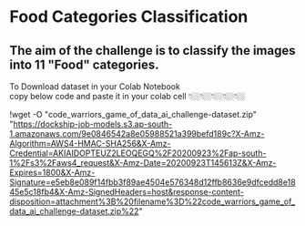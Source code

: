 # Food Categories Classification
## The aim of the challenge is to classify the images into 11 "Food" categories.

To Download dataset in your Colab Notebook             
copy below code and paste it in your colab cell 👇🏼👇🏼👇🏼👇🏼👇🏼    

!wget -O "code_warriors_game_of_data_ai_challenge-dataset.zip" "https://dockship-job-models.s3.ap-south-1.amazonaws.com/9e0846542a8e05988521a399befd189c?X-Amz-Algorithm=AWS4-HMAC-SHA256&X-Amz-Credential=AKIAIDOPTEUZ2LEOQEGQ%2F20200923%2Fap-south-1%2Fs3%2Faws4_request&X-Amz-Date=20200923T145613Z&X-Amz-Expires=1800&X-Amz-Signature=e5eb8e089f14fbb3f89ae4504e576348d12ffb8636e9dfcedd8e1845e5c18fb4&X-Amz-SignedHeaders=host&response-content-disposition=attachment%3B%20filename%3D%22code_warriors_game_of_data_ai_challenge-dataset.zip%22"



